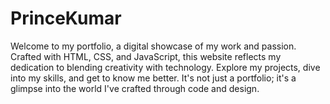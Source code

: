 # PrinceKumar
Welcome to my portfolio, a digital showcase of my work and passion. Crafted with HTML, CSS, and JavaScript, this website reflects my dedication to blending creativity with technology. Explore my projects, dive into my skills, and get to know me better. It's not just a portfolio; it's a glimpse into the world I've crafted through code and design.
